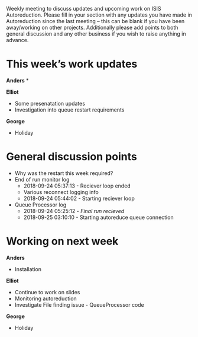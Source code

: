 Weekly meeting to discuss updates and upcoming work on ISIS Autoreduction.
Please fill in your section with any updates you have made in Autoreduction since the last meeting – this can be blank if you have been away/working on other projects. Additionally please add points to both general discussion and any other business if you wish to raise anything in advance.

This week’s work updates
========================

**Anders**
*

**Elliot**
* Some presenatation updates
* Investigation into queue restart requirements

**George**
* Holiday 

General discussion points
=========================

*  Why was the restart this week required? 
  * End of run monitor log 
    * 2018-09-24 05:37:13 - Reciever loop ended
    * Various reconnect logging info
    * 2018-09-24 05:44:02 - Starting reciever loop
  * Queue Processor log
    * 2018-09-24 05:25:12 - *Final run recieved*
    * 2018-09-25 03:10:10 - Starting autoreduce queue connection

  

Working on next week
====================

**Anders**
* Installation 

**Elliot**
* Continue to work on slides
* Monitoring autoreduction
* Investigate File finding issue - QueueProcessor code

**George**
* Holiday
